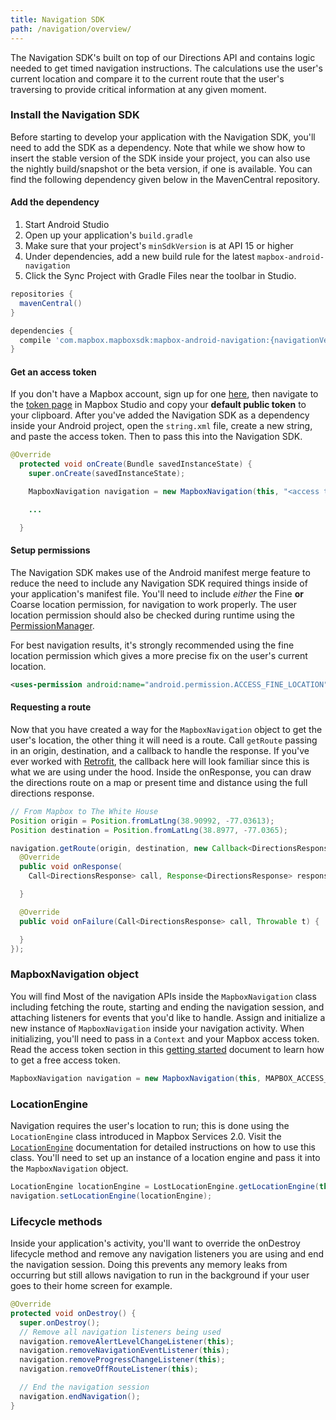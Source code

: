 ```yaml
---
title: Navigation SDK
path: /navigation/overview/
---
```

The Navigation SDK's built on top of our Directions API and contains logic needed to get timed navigation instructions. The calculations use the user's current location and compare it to the current route that the user's traversing to provide critical information at any given moment.

### Install the Navigation SDK
Before starting to develop your application with the Navigation SDK, you'll need to add the SDK as a dependency. Note that while we show how to insert the stable version of the SDK inside your project, you can also use the nightly build/snapshot or the beta version, if one is available. You can find the following dependency given below in the MavenCentral repository.

#### Add the dependency

1. Start Android Studio
2. Open up your application's `build.gradle`
3. Make sure that your project's `minSdkVersion` is at API 15 or higher
4. Under dependencies, add a new build rule for the latest `mapbox-android-navigation`
5. Click the Sync Project with Gradle Files near the toolbar in Studio.

```groovy
repositories {
  mavenCentral()
}

dependencies {
  compile 'com.mapbox.mapboxsdk:mapbox-android-navigation:{navigationVersion}'
}
```

#### Get an access token
If you don't have a Mapbox account, sign up for one [here](https://www.mapbox.com/signup/), then navigate to the [token page](https://www.mapbox.com/studio/account/tokens/) in Mapbox Studio and copy your **default public token** to your clipboard. After you've added the Navigation SDK as a dependency inside your Android project, open the `string.xml` file, create a new string, and paste the access token. Then to pass this into the Navigation SDK.

```java
@Override
  protected void onCreate(Bundle savedInstanceState) {
    super.onCreate(savedInstanceState);

    MapboxNavigation navigation = new MapboxNavigation(this, "<access token>");

    ...

  }
```

#### Setup permissions
The Navigation SDK makes use of the Android manifest merge feature to reduce the need to include any Navigation SDK required things inside of your application's manifest file. You'll need to include _either_ the Fine **or** Coarse location permission, for navigation to work properly. The user location permission should also be checked during runtime using the [PermissionManager](/mapbox-services/latest/telemetry/#permissionsmanager).

For best navigation results, it's strongly recommended using the fine location permission which gives a more precise fix on the user's current location.

```xml
<uses-permission android:name="android.permission.ACCESS_FINE_LOCATION" />
```

#### Requesting a route
Now that you have created a way for the `MapboxNavigation` object to get the user's location, the other thing it will need is a route. Call `getRoute` passing in an origin, destination, and a callback to handle the response. If you've ever worked with [Retrofit](http://square.github.io/retrofit/), the callback here will look familiar since this is what we are using under the hood. Inside the onResponse, you can draw the directions route on a map or present time and distance using the full directions response.

```java
// From Mapbox to The White House
Position origin = Position.fromLatLng(38.90992, -77.03613);
Position destination = Position.fromLatLng(38.8977, -77.0365);

navigation.getRoute(origin, destination, new Callback<DirectionsResponse>() {
  @Override
  public void onResponse(
    Call<DirectionsResponse> call, Response<DirectionsResponse> response) {

  }

  @Override
  public void onFailure(Call<DirectionsResponse> call, Throwable t) {

  }
});
```

### MapboxNavigation object
You will find Most of the navigation APIs inside the `MapboxNavigation` class including fetching the route, starting and ending the navigation session, and attaching listeners for events that you'd like to handle. Assign and initialize a new instance of `MapboxNavigation` inside your navigation activity. When initializing, you'll need to pass in a `Context` and your Mapbox access token. Read the access token section in this [getting started](#access-tokens) document to learn how to get a free access token.

```java
MapboxNavigation navigation = new MapboxNavigation(this, MAPBOX_ACCESS_TOKEN);
```

### LocationEngine
Navigation requires the user's location to run; this is done using the `LocationEngine` class introduced in Mapbox Services 2.0. Visit the [`LocationEngine`](/mapbox-services/2.0.1/telemetry/#locationengine) documentation for detailed instructions on how to use this class. You'll need to set up an instance of a location engine and pass it into the `MapboxNavigation` object.

```java
LocationEngine locationEngine = LostLocationEngine.getLocationEngine(this);
navigation.setLocationEngine(locationEngine);
```

### Lifecycle methods
Inside your application's activity, you'll want to override the onDestroy lifecycle method and remove any navigation listeners you are using and end the navigation session. Doing this prevents any memory leaks from occurring but still allows navigation to run in the background if your user goes to their home screen for example.

```java
@Override
protected void onDestroy() {
  super.onDestroy();
  // Remove all navigation listeners being used
  navigation.removeAlertLevelChangeListener(this);
  navigation.removeNavigationEventListener(this);
  navigation.removeProgressChangeListener(this);
  navigation.removeOffRouteListener(this);

  // End the navigation session
  navigation.endNavigation();
}
```
